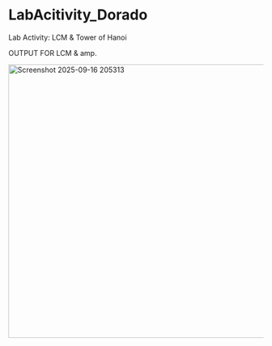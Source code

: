 # LabAcitivity_Dorado
Lab Activity: LCM &amp; Tower of Hanoi

OUTPUT FOR LCM & amp.



<img width="960" height="540" alt="Screenshot 2025-09-16 205313" src="https://github.com/user-attachments/assets/cc54bb4f-2b82-402e-b317-bd83675fdd0a" />
